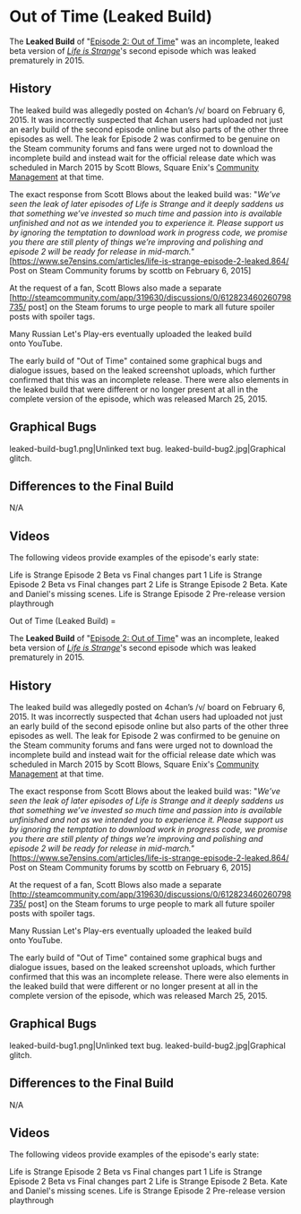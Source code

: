 #  Out of Time (Leaked Build) 

The **Leaked Build** of "[Episode 2: Out of Time](out_of_time.md)" was an incomplete, leaked beta version of *[Life is Strange](life_is_strange.md)*'s second episode which was leaked prematurely in 2015.

## History 
The leaked build was allegedly posted on 4chan’s /v/ board on February 6, 2015. It was incorrectly suspected that 4chan users had uploaded not just an early build of the second episode online but also parts of the other three episodes as well. The leak for Episode 2 was confirmed to be genuine on the Steam community forums and fans were urged not to download the incomplete build and instead wait for the official release date which was scheduled in March 2015 by Scott Blows, Square Enix's [Community Management](community_manager.md) at that time.

The exact response from Scott Blows about the leaked build was:
"*We’ve seen the leak of later episodes of Life is Strange and it deeply saddens us that something we’ve invested so much time and passion into is available unfinished and not as we intended you to experience it. Please support us by ignoring the temptation to download work in progress code, we promise you there are still plenty of things we’re improving and polishing and episode 2 will be ready for release in mid-march."*[https://www.se7ensins.com/articles/life-is-strange-episode-2-leaked.864/ Post on Steam Community forums by scottb on February 6, 2015]

At the request of a fan, Scott Blows also made a separate [http://steamcommunity.com/app/319630/discussions/0/612823460260798735/ post] on the Steam forums to urge people to mark all future spoiler posts with spoiler tags.

Many Russian Let's Play-ers eventually uploaded the leaked build onto YouTube.

The early build of "Out of Time" contained some graphical bugs and dialogue issues, based on the leaked screenshot uploads, which further confirmed that this was an incomplete release. There were also elements in the leaked build that were different or no longer present at all in the complete version of the episode, which was released March 25, 2015.

##  Graphical Bugs 

leaked-build-bug1.png|Unlinked text bug.
leaked-build-bug2.jpg|Graphical glitch.

##  Differences to the Final Build 
N/A

##  Videos 
The following videos provide examples of the episode's early state:

Life is Strange Episode 2 Beta vs Final changes part 1
Life is Strange Episode 2 Beta vs Final changes part 2
Life is Strange Episode 2 Beta. Kate and Daniel's missing scenes.
Life is Strange Episode 2 Pre-release version playthrough

 Out of Time (Leaked Build) =

The **Leaked Build** of "[Episode 2: Out of Time](out_of_time.md)" was an incomplete, leaked beta version of *[Life is Strange](life_is_strange.md)*'s second episode which was leaked prematurely in 2015.

## History 
The leaked build was allegedly posted on 4chan’s /v/ board on February 6, 2015. It was incorrectly suspected that 4chan users had uploaded not just an early build of the second episode online but also parts of the other three episodes as well. The leak for Episode 2 was confirmed to be genuine on the Steam community forums and fans were urged not to download the incomplete build and instead wait for the official release date which was scheduled in March 2015 by Scott Blows, Square Enix's [Community Management](community_manager.md) at that time.

The exact response from Scott Blows about the leaked build was:
"*We’ve seen the leak of later episodes of Life is Strange and it deeply saddens us that something we’ve invested so much time and passion into is available unfinished and not as we intended you to experience it. Please support us by ignoring the temptation to download work in progress code, we promise you there are still plenty of things we’re improving and polishing and episode 2 will be ready for release in mid-march."*[https://www.se7ensins.com/articles/life-is-strange-episode-2-leaked.864/ Post on Steam Community forums by scottb on February 6, 2015]

At the request of a fan, Scott Blows also made a separate [http://steamcommunity.com/app/319630/discussions/0/612823460260798735/ post] on the Steam forums to urge people to mark all future spoiler posts with spoiler tags.

Many Russian Let's Play-ers eventually uploaded the leaked build onto YouTube.

The early build of "Out of Time" contained some graphical bugs and dialogue issues, based on the leaked screenshot uploads, which further confirmed that this was an incomplete release. There were also elements in the leaked build that were different or no longer present at all in the complete version of the episode, which was released March 25, 2015.

##  Graphical Bugs 

leaked-build-bug1.png|Unlinked text bug.
leaked-build-bug2.jpg|Graphical glitch.

##  Differences to the Final Build 
N/A

##  Videos 
The following videos provide examples of the episode's early state:

Life is Strange Episode 2 Beta vs Final changes part 1
Life is Strange Episode 2 Beta vs Final changes part 2
Life is Strange Episode 2 Beta. Kate and Daniel's missing scenes.
Life is Strange Episode 2 Pre-release version playthrough


